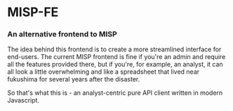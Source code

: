 # MISP-FE

### An alternative frontend to MISP

The idea behind this frontend is to create a more streamlined
interface for end-users. The current MISP frontend is fine
if you're an admin and require all the features provided there,
but if you're, for example, an analyst, it can all look a little
overwhelming and like a spreadsheet that lived near fukushima for
several years after the disaster.

So that's what this is - an analyst-centric pure API client written
in modern Javascript.
